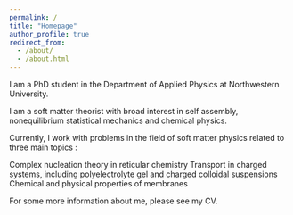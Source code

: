 ```yaml
---
permalink: /
title: "Homepage"
author_profile: true
redirect_from: 
  - /about/
  - /about.html
---
```

I am a PhD student in the Department of Applied Physics at Northwestern University. 

I am a soft matter theorist with broad interest in self assembly, nonequilibrium statistical mechanics and chemical physics.

Currently, I work with problems in the field of soft matter physics related to three main topics : 

Complex nucleation theory in reticular chemistry
Transport in charged systems, including polyelectrolyte gel and charged colloidal suspensions
Chemical and physical properties of membranes

For some more information about me, please see my CV. 

